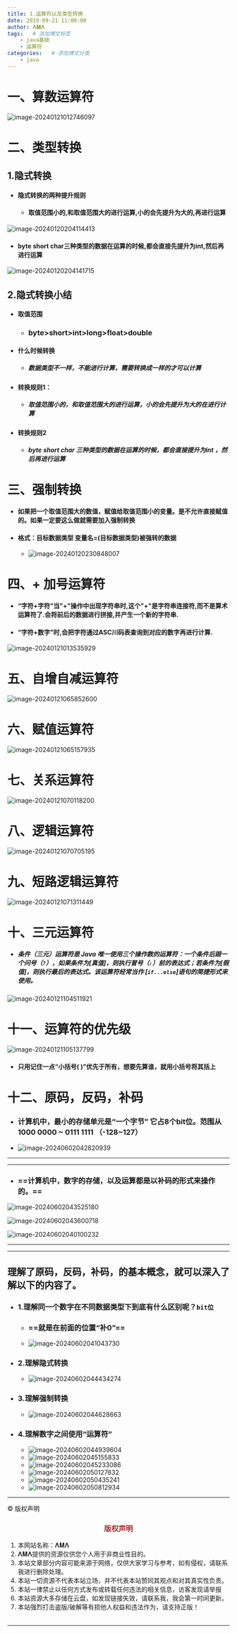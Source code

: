 ```yaml
---
title: 1.运算符以及类型转换
date: 2019-09-21 11:00:00
author: 𝚲𝚳𝚲
tags:   # 添加博文标签
	- java基础
	- 运算符
categories:   # 添加博文分类
	- java
---
```


# 一、算数运算符

![image-20240121012746097](https://gitee.com/lmlpla/blogimages/raw/master/imgs/202401211056825.png)

# 二、类型转换

## 1.隐式转换

- #### 隐式转换的两种提升规则
  - #### 取值范围小的,和取值范围大的进行运算,小的会先提升为大的,再进行运算

![image-20240120204114413](https://gitee.com/lmlpla/blogimages/raw/master/imgs/202401211056671.png)

- #### byte short char三种类型的数据在运算的时候,都会直接先提升为int,然后再进行运算

![image-20240120204141715](https://gitee.com/lmlpla/blogimages/raw/master/imgs/202401211056480.png)

## 2.隐式转换小结

- #### 取值范围
  
  - ### byte>short>int>long>float>double
  
- #### 什么时候转换
  
  - ##### 数据类型不一样，不能进行计算，需要转换成一样的才可以计算
  
- #### 转换规则1：
  
  - ##### 取值范围小的，和取值范围大的进行运算，小的会先提升为大的在进行计算
  
- #### 转换规则2
  
  - ##### byte short char 三种类型的数据在运算的时候，都会直接提升为int ，然后再进行运算

# 三、强制转换

- #### 如果把一个取值范围大的数值，赋值给取值范围小的变量。是不允许直接赋值的。如果一定要这么做就需要加入强制转换
- #### 格式：目标数据类型  变量名=(目标数据类型)被强转的数据

  - ![image-20240120230848007](https://gitee.com/lmlpla/blogimages/raw/master/imgs/202401211057028.png)

# 四、+ 加号运算符

- #### “字符+字符”当"+"操作中出现字符串时,这个"+"是字符串连接符,而不是算术运算符了.会将前后的数据进行拼接,并产生一个新的字符串.
  
- #### “字符+数字”时,会把字符通过ASC川码表查询到对应的数字再进行计算.

![image-20240121013535929](https://gitee.com/lmlpla/blogimages/raw/master/imgs/202401211057440.png)



#  五、自增自减运算符

![image-20240121065852600](https://gitee.com/lmlpla/blogimages/raw/master/imgs/202401211057825.png)

# 六、赋值运算符

![image-20240121065157935](https://gitee.com/lmlpla/blogimages/raw/master/imgs/202401211057368.png)

# 七、关系运算符

![image-20240121070118200](https://gitee.com/lmlpla/blogimages/raw/master/imgs/202401211057248.png)



# 八、逻辑运算符

![image-20240121070705195](https://gitee.com/lmlpla/blogimages/raw/master/imgs/202401211057213.png)



# 九、短路逻辑运算符

![image-20240121071311449](https://gitee.com/lmlpla/blogimages/raw/master/imgs/202401211057140.png)

# 十、三元运算符

- ##### **条件（三元）运算符**是 Java 唯一使用三个操作数的运算符：一个条件后跟一个问号（`?`），如果条件为[真值]，则执行冒号（`:`）前的表达式；若条件为[假值]，则执行最后的表达式。该运算符经常当作 [`if...else`]语句的简捷形式来使用。

![image-20240121104511921](https://gitee.com/lmlpla/blogimages/raw/master/imgs/202401211057255.png)

# 十一、运算符的优先级

![image-20240121105137799](https://gitee.com/lmlpla/blogimages/raw/master/imgs/202401211057876.png)

- #### 只用记住一点“小括号( )”优先于所有，想要先算谁，就用小括号将其括上

# 十二、原码，反码，补码

- ### 计算机中，最小的存储单元是“一个字节” 它占8个bit位。范围从1000 0000 ~ 0111 1111 （-128~127）

- ![image-20240602042820939](https://gitee.com/lmlpla/blogimages/raw/master/imgs/202406020428184.png)

---

---



- ### ==计算机中，数字的存储，以及运算都是以补码的形式来操作的。==

![image-20240602043525180](https://gitee.com/lmlpla/blogimages/raw/master/imgs/202406020435961.png)

![image-20240602043600718](https://gitee.com/lmlpla/blogimages/raw/master/imgs/202406020436514.png)

![image-20240602040100232](https://gitee.com/lmlpla/blogimages/raw/master/imgs/202406020401711.png)

---



---

## 理解了原码，反码，补码，的基本概念，就可以深入了解以下的内容了。

- ### 1.理解同一个数字在不同数据类型下到底有什么区别呢？``bit位``

  - ### ==就是在前面的位置“补0”==

  - ![image-20240602041043730](C:\working\blog\source\_posts\1.运算符以及类型转换.assets\image-20240602041043730.png)

- ### 2.理解隐式转换

  - ![image-20240602044434274](https://gitee.com/lmlpla/blogimages/raw/master/imgs/202406020444498.png)

- ### 3.理解强制转换

  - ![image-20240602044628663](https://gitee.com/lmlpla/blogimages/raw/master/imgs/202406020446114.png)

- ### 4.理解数字之间使用“运算符”

  - ![image-20240602044939604](https://gitee.com/lmlpla/blogimages/raw/master/imgs/202406020449610.png)
  - ![image-20240602045155833](https://gitee.com/lmlpla/blogimages/raw/master/imgs/202406020451752.png)
  - ![image-20240602045233086](https://gitee.com/lmlpla/blogimages/raw/master/imgs/202406020452021.png)
  - ![image-20240602050127832](https://gitee.com/lmlpla/blogimages/raw/master/imgs/202406020501554.png)
  - ![image-20240602050435241](https://gitee.com/lmlpla/blogimages/raw/master/imgs/202406020504900.png)
  - ![image-20240602050812934](https://gitee.com/lmlpla/blogimages/raw/master/imgs/202406020508744.png)




----

© 版权声明

<escape>

<div>
    <h3 align="center"  style="color: brown;" >版权声明</h3>
    <table>
   		<tr>
    		<ol>
				<li>本网站名称：𝚲𝚳𝚲</li>
				<li>𝚲𝚳𝚲提供的资源仅供您个人用于非商业性目的。</li>
				<li>本站文章部分内容可能来源于网络，仅供大家学习与参考，如有侵权，请联系我进行删除处理。</li>
				<li>本站一切资源不代表本站立场，并不代表本站赞同其观点和对其真实性负责。</li>
        		<li>本站一律禁止以任何方式发布或转载任何违法的相关信息，访客发现请举报</li> 
        		<li>本站资源大多存储在云盘，如发现链接失效，请联系我，我会第一时间更新。</li>
        		<li>本站强烈打击盗版/破解等有损他人权益和违法作为，请支持正版！</li>  
			</ol>
		</tr>
	</table>
</div>




</escape>

----





